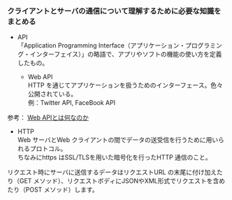 ### クライアントとサーバの通信について理解するために必要な知識をまとめる

- API  
「Application Programming Interface（アプリケーション・プログラミング・インターフェイス）」の略語で、アプリやソフトの機能の使い方を定義したもの。

  - Web API  
HTTP を通じてアプリケーションを扱うためのインターフェース。色々公開されている。  
例：Twitter API, FaceBook API

参考： [Web APIとは何なのか](https://qiita.com/NagaokaKenichi/items/df4c8455ab527aeacf02)

- HTTP  
Web サーバとWeb クライアントの間でデータの送受信を行うために用いられるプロトコル。  
ちなみにhttps はSSL/TLSを用いた暗号化を行ったHTTP 通信のこと。

リクエスト時にサーバに送信するデータはリクエストURL の末尾に付け加えたり（GET メソッド）、リクエストボディにJSONやXML形式でリクエストを含めたり（POST メソッド）します。
